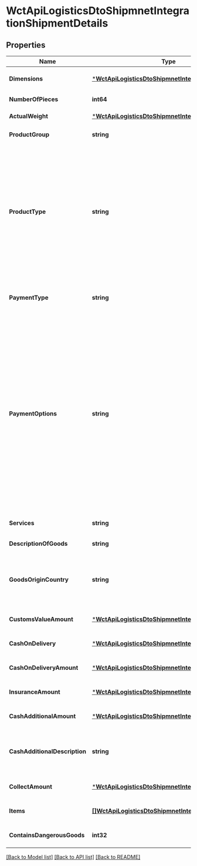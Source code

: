 # WctApiLogisticsDtoShipmnetIntegrationShipmentDetails

## Properties
Name | Type | Description | Notes
------------ | ------------- | ------------- | -------------
**Dimensions** | [***WctApiLogisticsDtoShipmnetIntegrationDimensions**](WCT.Api.Logistics.Dto.ShipmnetIntegration.Dimensions.md) |  | [optional] [default to null]
**NumberOfPieces** | **int64** | 装运件数 | [default to null]
**ActualWeight** | [***WctApiLogisticsDtoShipmnetIntegrationWeight**](WCT.Api.Logistics.Dto.ShipmnetIntegration.Weight.md) |  | [default to null]
**ProductGroup** | **string** | EXP&#x3D;快递 DOM&#x3D;国内 | [default to null]
**ProductType** | **string** | 官方文档中无CDS  CDS   产品类型包括关于交货的某些特点 产品，例如：优先级、时间敏感性和无论是文件还是非文件。有关产品类型及其产品组的列表，请参阅附录A | [default to null]
**PaymentType** | **string** | P  付款方式。参考更多详情请参见附录B | [default to null]
**PaymentOptions** | **string** | 必填-基于付款类型“C”  ASCC&#x3D;需要输入发货人帐号 填满。ARCC&#x3D;需要收货人帐户 要填写的数字。  可选-基于付款类型“P”，则可选择填写。现金&#x3D;现金账户&#x3D;账户Aramex 国际运输信息42 Aramex装运API嵌入指南 PPST &#x3D; 预付股CRDT &#x3D; 信贷 | [optional] [default to null]
**Services** | **string** | CODS | [optional] [default to null]
**DescriptionOfGoods** | **string** | 货物描述 | [default to null]
**GoodsOriginCountry** | **string** | 货物的原产地来自。请参阅附录D以获取完整的 国家代码列表。 | [default to null]
**CustomsValueAmount** | [***WctApiLogisticsDtoShipmnetIntegrationMoney**](WCT.Api.Logistics.Dto.ShipmnetIntegration.Money.md) |  | [optional] [default to null]
**CashOnDelivery** | [***WctApiLogisticsDtoShipmnetIntegrationMoney**](WCT.Api.Logistics.Dto.ShipmnetIntegration.Money.md) |  | [optional] [default to null]
**CashOnDeliveryAmount** | [***WctApiLogisticsDtoShipmnetIntegrationMoney**](WCT.Api.Logistics.Dto.ShipmnetIntegration.Money.md) |  | [optional] [default to null]
**InsuranceAmount** | [***WctApiLogisticsDtoShipmnetIntegrationMoney**](WCT.Api.Logistics.Dto.ShipmnetIntegration.Money.md) |  | [optional] [default to null]
**CashAdditionalAmount** | [***WctApiLogisticsDtoShipmnetIntegrationMoney**](WCT.Api.Logistics.Dto.ShipmnetIntegration.Money.md) |  | [optional] [default to null]
**CashAdditionalDescription** | **string** | 有条件-基于付款类型“3”，并填写现金附加金额 | [optional] [default to null]
**CollectAmount** | [***WctApiLogisticsDtoShipmnetIntegrationMoney**](WCT.Api.Logistics.Dto.ShipmnetIntegration.Money.md) |  | [optional] [default to null]
**Items** | [**[]WctApiLogisticsDtoShipmnetIntegrationShipment**](WCT.Api.Logistics.Dto.ShipmnetIntegration.Shipment.md) | null | [optional] [default to null]
**ContainsDangerousGoods** | **int32** | 危险物品 | [optional] [default to null]

[[Back to Model list]](../README.md#documentation-for-models) [[Back to API list]](../README.md#documentation-for-api-endpoints) [[Back to README]](../README.md)


